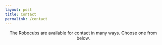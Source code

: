 ```yaml
---
layout: post
title: Contact
permalink: /contact
---
```


<center>
The Robocubs are available for contact in many ways. Choose one from below.

<a href="https://www.facebook.com/Robocubs"><i class="icon-social-facebook"></i></a>
<a href="https://twitter.com/UDJRobocubs1701"><i class="icon-social-twitter"></i></a>
<a href="https://www.instagram.com/UDJRobocubs1701"><i class="icon-social-instagram"></i></a>
<a href="mailto:robocubs@robocubs.com"><i class="icon-envelope-open"></i></a>
</center
